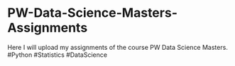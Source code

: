 # PW-Data-Science-Masters-Assignments
Here I will upload my assignments of the course PW Data Science Masters. #Python #Statistics #DataScience
